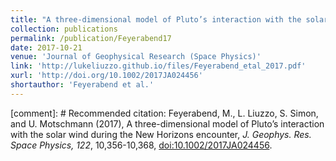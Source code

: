 ```yaml
---
title: "A three-dimensional model of Pluto’s interaction with the solar wind during the New Horizons encounter"
collection: publications
permalink: /publication/Feyerabend17
date: 2017-10-21
venue: 'Journal of Geophysical Research (Space Physics)'
link: 'http://lukeliuzzo.github.io/files/Feyerabend_etal_2017.pdf'
xurl: 'http://doi.org/10.1002/2017JA024456'
shortauthor: 'Feyerabend et al.'
---
```


[comment]: # Recommended citation: Feyerabend, M., L. Liuzzo, S. Simon, and U. Motschmann (2017), A three-dimensional model of Pluto’s interaction with the solar wind during the New Horizons encounter, <i>J. Geophys. Res. Space Physics, 122</i>, 10,356-10,368, [doi:10.1002/2017JA024456](https://doi.org/10.1002/2017JA024456).
